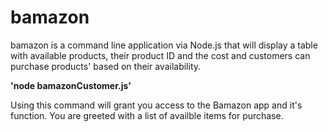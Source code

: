 # bamazon

bamazon is a command line application via Node.js that will display a table with available products, their product ID and the cost and customers can purchase products' based on their availability.

**'node bamazonCustomer.js'**

Using this command will grant you access to the Bamazon app and it's function. You are greeted with a list of availble items for purchase.
